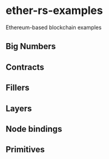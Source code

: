 # ether-rs-examples
Ethereum-based blockchain examples

## Big Numbers
## Contracts
## Fillers
## Layers
## Node bindings
## Primitives

